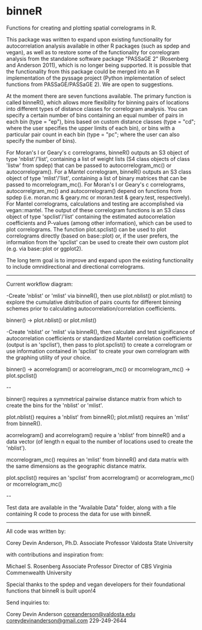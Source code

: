 # binneR

Functions for creating and plotting spatial correlograms in R.

This package was written to expand upon existing functionality for autocorrelation analysis available in other R packages (such as spdep and vegan), as well as to restore some of the functionality for correlogram analysis from the standalone software package "PASSaGE 2" (Rosenberg and Anderson 2011), which is no longer being supported. It is possible that the functionality from this package could be merged into an R implementation of the pyssage project (Python implementation of select functions from PASSaGE/PASSaGE 2). We are open to suggestions.  

At the moment there are seven functions available. The primary function is called binneR(), which allows more flexibility for binning pairs of locations into different types of distance classes for correlogram analysis. You can specify a certain number of bins containing an equal number of pairs in each bin (type = "ep"), bins based on custom distance classes (type = "cd"; where the user specifies the upper limits of each bin), or bins with a particular pair count in each bin (type = "pc"; where the user can also specify the number of bins).

For Moran's I or Geary's c correlograms, binneR() outputs an S3 object of type 'nblist'/'list', containing a list of weight lists (S4 class objects of class 'listw' from spdep) that can be passed to autocorrelogram_mc() or autocorrelogram(). For a Mantel correlogram, binneR() outputs an S3 class object of type 'mlist'/'list', containing a list of binary matrices that can be passed to mcorrelogram_mc(). For Moran's I or Geary's c correlograms, autocorrelgram_mc() and autocorrelogram() depend on functions from spdep (i.e. moran.mc & geary.mc or moran.test & geary.test, respectively). For Mantel correlograms, calculations and testing are accomplished via vegan::mantel. The output of these correlogram functions is an S3 class object of type 'spclist'/'list' containing the estimated autocorrelation coefficients and P-values (among other information), which can be used to plot correlograms. The function plot.spclist() can be used to plot correlograms directly (based on base::plot) or, if the user prefers, the information from the 'spclist' can be used to create their own custom plot (e.g. via base::plot or ggplot2).

The long term goal is to improve and expand upon the existing functionality to include omnidirectional and directional correlograms.

----

Current workflow diagram:

-Create 'nblist' or 'mlist' via binneR(), then use plot.nblist() or plot.mlist() to explore the cumulative distribution of pairs counts for different binning schemes prior to calculating autocorrelation/correlation coefficients.

binner() -> plot.nblist() or plot.mlist()

-Create 'nblist' or 'mlist' via binneR(), then calculate and test significance of autocorrelation coefficients or standardized Mantel correlation coefficients (output is an 'spclist'), then pass to plot.spclist() to create a correlogram or use information contained in 'spclist' to create your own correlogram with the graphing utility of your choice.

binner() -> acorrelogram() or acorrelogram_mc() or mcorrelogram_mc() -> plot.spclist()

--

binner() requires a symmetrical pairwise distance matrix from which to create the bins for the 'nblist' or 'mlist'.

plot.nblist() requires a 'nblist' from binneR(); plot.mlist() requires an 'mlist' from binneR().

acorrelogram() and acorrelogram() require a 'nblist' from binneR() and a data vector (of length n equal to the number of locations used to create the 'nblist').

mcorrelogram_mc() requires an 'mlist' from binneR() and data matrix with the same dimensions as the geographic distance matrix.

plot.spclist() requires an 'spclist' from acorrelogram() or acorrelogram_mc() or mcorrelogram_mc()

--

Test data are available in the "Available Data" folder, along with a file containing R code to process the data for use with binneR.


---

All code was written by:

Corey Devin Anderson, Ph.D.
Associate Professor
Valdosta State University

with contributions and inspiration from:

Michael S. Rosenberg
Associate Professor
Director of CBS
Virginia Commenwealth University


Special thanks to the spdep and vegan developers for their foundational functions that binneR is built upon!4


Send inquiries to:

Corey Devin Anderson
coreanderson@valdosta.edu
coreydevinanderson@gmail.com
229-249-2644
 
